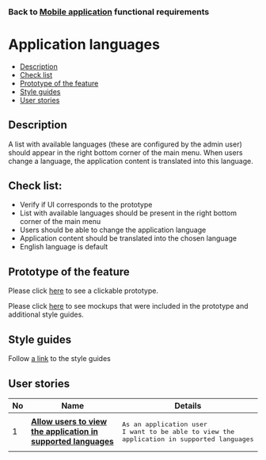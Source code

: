 ### Back to [Mobile application](/sports_hub_portal/mobile_application_features/mobile_application_features_list/README.md) functional requirements

# Application languages

- [Description](#description)
- [Check list](#check-list)
- [Prototype of the feature](#prototype-of-the-feature)
- [Style guides](#style-guides)
- [User stories](#user-stories)

## Description

A list with available languages (these are configured by the admin user) should appear in the right bottom corner of the main menu. When users change a language, the application content is translated into this language.

## Check list:

  - Verify if UI corresponds to the prototype
  - List with available languages should be present in the right bottom corner of the main menu
  - Users should be able to change the application language
  - Application content should be translated into the chosen language
  - English language is default

## Prototype of the feature

Please click [here](https://www.figma.com/proto/JVDTph8VY9Ye7kz8BTDxhJ/1-Sports-Hub-General-Prototype?page-id=0%3A5852&node-id=0%3A7481&viewport=-1637%2C-969%2C0.37520089745521545&scaling=scale-down) to see a clickable prototype.

Please click [here](https://www.figma.com/file/egXgh8BYD7Xaa0JeMNhv9R/Manage-advertisements?node-id=0%3A1075) to see mockups that were included in the prototype and additional style guides.

## Style guides

Follow [a link](https://www.figma.com/proto/0zkkf5WC77OSpvyD6YXpFE/Style-guides?page-id=0%3A1&node-id=19%3A5368&viewport=266%2C48%2C0.54&scaling=min-zoom&starting-point-node-id=19%3A5368) to the style guides

## User stories

No           |      Name     |   Details
------------ | ------------- | -------------
1 |[**Allow users to view the application in supported languages**](/sports_hub_portal/mobile_application_features/application_languages/user_stories/users_change_application_language/README.md)|<pre>As an application user<br>I want to be able to view the application in supported languages</pre>
